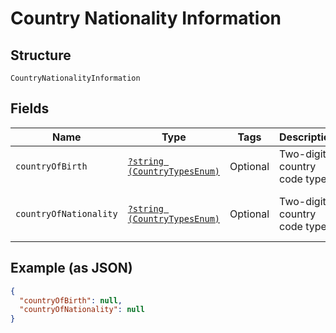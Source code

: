 
# Country Nationality Information

## Structure

`CountryNationalityInformation`

## Fields

| Name | Type | Tags | Description | Getter | Setter |
|  --- | --- | --- | --- | --- | --- |
| `countryOfBirth` | [`?string (CountryTypesEnum)`](../../doc/models/country-types-enum.md) | Optional | Two-digit country code types | getCountryOfBirth(): ?string | setCountryOfBirth(?string countryOfBirth): void |
| `countryOfNationality` | [`?string (CountryTypesEnum)`](../../doc/models/country-types-enum.md) | Optional | Two-digit country code types | getCountryOfNationality(): ?string | setCountryOfNationality(?string countryOfNationality): void |

## Example (as JSON)

```json
{
  "countryOfBirth": null,
  "countryOfNationality": null
}
```

